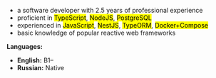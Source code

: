 - a software developer with 2.5 years of professional experience
- proficient in <mark>TypeScript</mark>, <mark>NodeJS</mark>, <mark>PostgreSQL</mark>
- experienced in <mark>JavaScript</mark>, <mark>NestJS</mark>, <mark>TypeORM</mark>, <mark>Docker+Compose</mark>
- basic knowledge of popular reactive web frameworks

**Languages:**

- **English:** B1–
- **Russian:** Native
